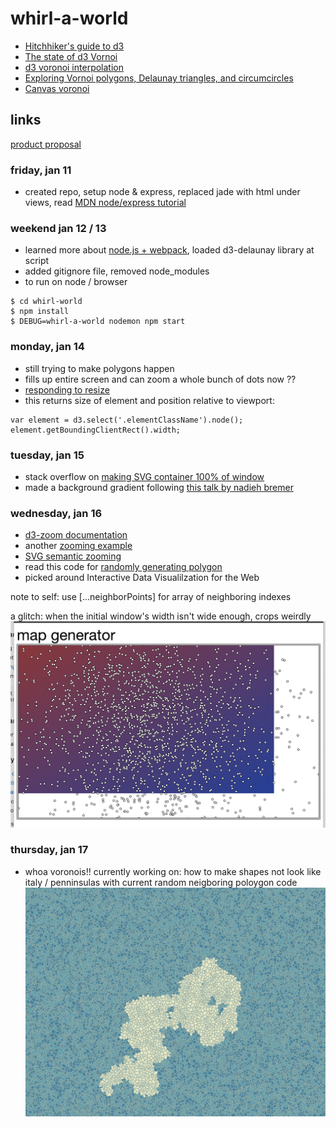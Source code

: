 # whirl-a-world
- [Hitchhiker's guide to d3](https://medium.com/@enjalot/the-hitchhikers-guide-to-d3-js-a8552174733a)
- [The state of d3 Vornoi](https://visionscarto.net/the-state-of-d3-voronoi)
- [d3 voronoi interpolation](http://bl.ocks.org/shawnbot/8059739)
- [Exploring Vornoi polygons, Delaunay triangles, and circumcircles](http://bl.ocks.org/zanarmstrong/b1c051113be144570881)
- [Canvas voronoi](https://bl.ocks.org/mbostock/6675193)

## links
[product proposal](https://gist.github.com/goeunpark/194c45c9918bdd09f07599a55dbb0480)

### friday, jan 11
- created repo, setup node & express, replaced jade with html under views, read [MDN node/express tutorial](https://developer.mozilla.org/en-US/docs/Learn/Server-side/Express_Nodejs/skeleton_website)

### weekend jan 12 / 13
- learned more about [node.js + webpack](https://medium.com/the-node-js-collection/modern-javascript-explained-for-dinosaurs-f695e9747b70), loaded d3-delaunay library at script
- added gitignore file, removed node_modules
- to run on node / browser
```
$ cd whirl-world
$ npm install
$ DEBUG=whirl-a-world nodemon npm start
```

### monday, jan 14
- still trying to make polygons happen
- fills up entire screen and can zoom a whole bunch of dots now ??
- [responding to resize](https://bl.ocks.org/curran/3a68b0c81991e2e94b19)
- this returns size of element and position relative to viewport:
```
var element = d3.select('.elementClassName').node();
element.getBoundingClientRect().width;
```

### tuesday, jan 15
- stack overflow on [making SVG container 100% of window](https://stackoverflow.com/questions/44833788/making-svg-container-100-width-and-height-of-parent-container-in-d3-v4-instead)
- made a background gradient following [this talk by nadieh bremer](https://policyviz.com/podcast/episode-65-nadieh-bremer/)


### wednesday, jan 16
- [d3-zoom documentation](https://github.com/d3/d3-zoom)
- another [zooming example](http://jsfiddle.net/shawnbot/BJLe6/)
- [SVG semantic zooming](https://bl.ocks.org/mbostock/3680957)
- read this code for [randomly generating polygon](http://bl.ocks.org/nitaku/16933e96f51571fbbcd6)
- picked around Interactive Data Visualilzation for the Web

note to self: use [...neighborPoints] for array of neighboring indexes

a glitch: when the initial window's width isn't wide enough, crops weirdly
![glitch of map generator](/public/images/glitch-on-zoom.png)


### thursday, jan 17
- whoa voronois!! currently working on: how to make shapes not look like italy / penninsulas with current random neigboring poloygon code
![screenshot of random generated voronoi cluster](/public/images/mvp.png)
